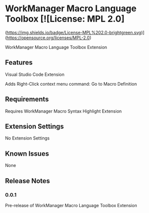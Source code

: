 # WorkManager Macro Language Toolbox [![License: MPL 2.0]
(https://img.shields.io/badge/License-MPL%202.0-brightgreen.svg)]
(https://opensource.org/licenses/MPL-2.0)

WorkManager Macro Language Toolbox Extension 

## Features

Visual Studio Code Extension

Adds Right-Click context menu command: Go to Macro Definition

## Requirements

Requires WorkManager Macro Syntax Highlight Extension

## Extension Settings

No Extension Settings

## Known Issues

None

## Release Notes

### 0.0.1

Pre-release of WorkManager Macro Language Toolbox Extension